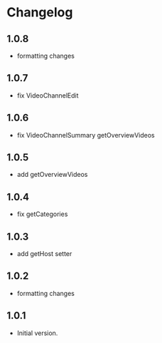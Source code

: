 # Changelog

## 1.0.8

- formatting changes

## 1.0.7

- fix VideoChannelEdit

## 1.0.6

- fix VideoChannelSummary getOverviewVideos

## 1.0.5

- add getOverviewVideos

## 1.0.4

- fix getCategories

## 1.0.3

- add getHost setter

## 1.0.2

- formatting changes

## 1.0.1

- Initial version.